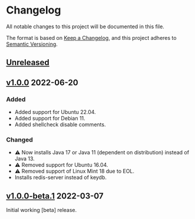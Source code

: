 # Changelog

All notable changes to this project will be documented in this file.

The format is based on [Keep a Changelog](https://keepachangelog.com/en/1.0.0/), and this project adheres to [Semantic Versioning](https://semver.org/spec/v2.0.0.html).

## [Unreleased]

## [v1.0.0] 2022-06-20

### Added

- Added support for Ubuntu 22.04.
- Added support for Debian 11.
- Added shellcheck disable comments.

### Changed

- ⚠️ Now installs Java 17 or Java 11 (dependent on distribution) instead of Java 13.
- ⚠️ Removed support for Ubuntu 16.04.
- ⚠️ Removed support of Linux Mint 18 due to EOL.
- Installs redis-server instead of keydb.

## [v1.0.0-beta.1] 2022-03-07

Initial working [beta] release.

[unreleased]: https://github.com/StrangeRanger/NadekoBot-BashScript/compare/v1.0.0...HEAD
[v1.0.0]: https://github.com/StrangeRanger/NadekoBot-BashScript/compare/v1.0.0
[v1.0.0-beta.1]: https://github.com/StrangeRanger/NadekoBot-BashScript/releases/tag/v1.0.0-beta.1
